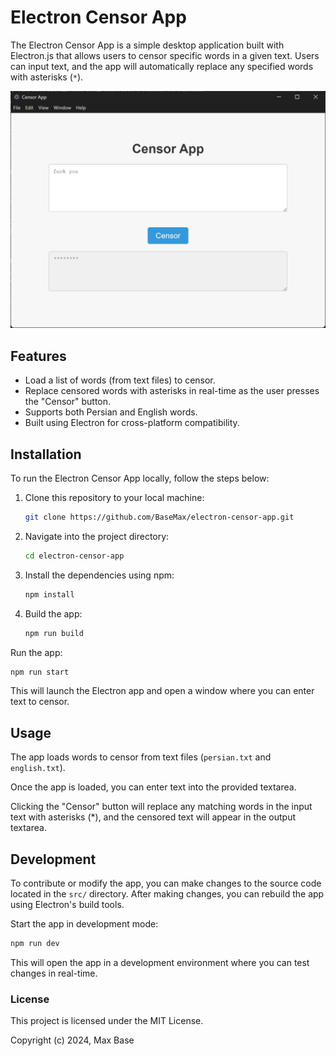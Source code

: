 # Electron Censor App

The Electron Censor App is a simple desktop application built with Electron.js that allows users to censor specific words in a given text. Users can input text, and the app will automatically replace any specified words with asterisks (`*`).

![Electron Censor App](demo.jpg)

## Features

- Load a list of words (from text files) to censor.
- Replace censored words with asterisks in real-time as the user presses the "Censor" button.
- Supports both Persian and English words.
- Built using Electron for cross-platform compatibility.

## Installation

To run the Electron Censor App locally, follow the steps below:

1. Clone this repository to your local machine:
   ```bash
   git clone https://github.com/BaseMax/electron-censor-app.git
   ```

2. Navigate into the project directory:

   ```bash
   cd electron-censor-app
   ```

3. Install the dependencies using npm:

   ```bash
   npm install
   ```

4. Build the app:

   ```bash
   npm run build
   ```

Run the app:

   ```bash
   npm run start
   ```

This will launch the Electron app and open a window where you can enter text to censor.

## Usage

The app loads words to censor from text files (`persian.txt` and `english.txt`).

Once the app is loaded, you can enter text into the provided textarea.

Clicking the "Censor" button will replace any matching words in the input text with asterisks (*), and the censored text will appear in the output textarea.

## Development

To contribute or modify the app, you can make changes to the source code located in the `src/` directory. After making changes, you can rebuild the app using Electron's build tools.

Start the app in development mode:

```bash
npm run dev
```

This will open the app in a development environment where you can test changes in real-time.

### License

This project is licensed under the MIT License.

Copyright (c) 2024, Max Base
